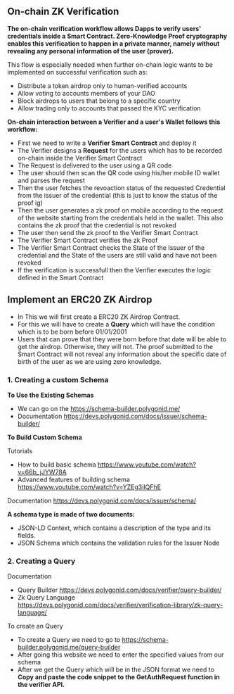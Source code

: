 ## On-chain ZK Verification

**The on-chain verification workflow allows Dapps to verify users' credentials inside a Smart Contract. Zero-Knowledge Proof cryptography enables this verification to happen in a private manner, namely without revealing any personal information of the user (prover).**

This flow is especially needed when further on-chain logic wants to be implemented on successful verification such as:

- Distribute a token airdrop only to human-verified accounts
- Allow voting to accounts members of your DAO
- Block airdrops to users that belong to a specific country
- Allow trading only to accounts that passed the KYC verification

**On-chain interaction between a Verifier and a user's Wallet follows this workflow:**

- First we need to write a **Verifier Smart Contract** and deploy it 
- The Verifier designs a **Request** for the users which has to be recorded on-chain inside the Verifier Smart Contract
- The Request is delivered to the user using a QR code 
- The user should then scan the QR code using his/her mobile ID wallet and parses the request
- Then the user fetches the revoaction status of the requested Credential from the issuer of the credential (this is just to know the status of the proof ig)
- Then the user generates a zk proof on mobile according to the request of the website starting from the credentials held in the wallet. This also contains the zk proof that the credential is not revoked
- The user then send the zk proof to the Verifier Smart Contract
- The Verifier Smart Contract verifies the zk Proof
- The Verifier Smart Contract checks the State of the Issuer of the credential and the State of the users are still valid and have not been revoked
- If the verification is successfull then the Verifier executes the logic defined in the Smart Contract

## Implement an ERC20 ZK Airdrop

- In This we will first create a ERC20 ZK Airdrop Contract.
- For this we will have to create a **Query** which will have the condition which is to be born before 01/01/2001
- Users that can prove that they were born before that date will be able to get the airdrop. Otherwise, they will not. The proof submitted to the Smart Contract will not reveal any information about the specific date of birth of the user as we are using zero knowledge.   

### 1. Creating a custom Schema

**To Use the Existing Schemas**
- We can go on the https://schema-builder.polygonid.me/ 
- Documentation https://devs.polygonid.com/docs/issuer/schema-builder/

**To Build Custom Schema**

Tutorials
- How to build basic schema https://www.youtube.com/watch?v=66b_jJYW78A
- Advanced features of building schema https://www.youtube.com/watch?v=YZEg3iIQFhE

Documentation https://devs.polygonid.com/docs/issuer/schema/

**A schema type is made of two documents:**

- JSON-LD Context, which contains a description of the type and its fields. 
- JSON Schema which contains the validation rules for the Issuer Node

### 2. Creating a Query 

Documentation
- Query Builder https://devs.polygonid.com/docs/verifier/query-builder/
- Zk Query Language https://devs.polygonid.com/docs/verifier/verification-library/zk-query-language/  
  
To create an Query

- To create a Query we need to go to https://schema-builder.polygonid.me/query-builder 
- After going this website we need to enter the specified values from our schema 
- After we get the Query which will be in the JSON format we need to **Copy and paste the code snippet to the GetAuthRequest function in the verifier API.**






